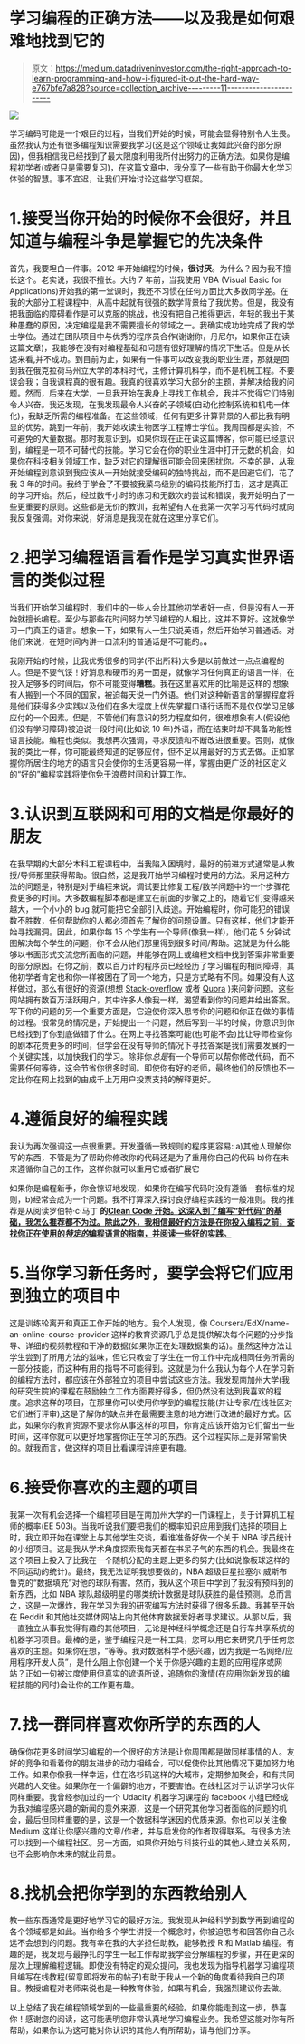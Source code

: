 # 学习编程的正确方法——以及我是如何艰难地找到它的

> 原文：<https://medium.datadriveninvestor.com/the-right-approach-to-learn-programming-and-how-i-figured-it-out-the-hard-way-e767bfe7a828?source=collection_archive---------11----------------------->

![](img/a2068a8255e6fa0575ae09e36cd68fdb.png)

学习编码可能是一个艰巨的过程，当我们开始的时候，可能会显得特别令人生畏。虽然我认为还有很多编程知识需要我学习(这是这个领域让我如此兴奋的部分原因)，但我相信我已经找到了最大限度利用我所付出努力的正确方法。如果你是编程初学者(或者只是需要复习)，在这篇文章中，我分享了一些有助于你最大化学习体验的智慧。事不宜迟，让我们开始讨论这些学习框架。

# 1.接受当你开始的时候你不会很好，并且知道与编程斗争是掌握它的先决条件

首先，我要坦白一件事。2012 年开始编程的时候，**很讨厌**。为什么？因为我不擅长这个。老实说，我很不擅长。大约 7 年前，当我使用 VBA (Visual Basic for Applications)开始我的第一堂课时，我还不习惯在任何方面比大多数同学差。在我的大部分工程课程中，从高中起就有很强的数学背景给了我优势。但是，我没有把我面临的障碍看作是可以克服的挑战，也没有把自己推得更远，年轻的我出于某种愚蠢的原因，决定编程是我不需要擅长的领域之一。我确实成功地完成了我的学士学位。通过在团队项目中与优秀的程序员合作(谢谢你，丹尼尔，如果你正在读这篇文章)，我能够在没有对编程基础和问题有很好理解的情况下生活。但是从长远来看,并不成功。到目前为止，如果有一件事可以改变我的职业生涯，那就是回到我在俄克拉荷马州立大学的本科时代，主修计算机科学，而不是机械工程。不要误会我；自我课程真的很有趣。我真的很喜欢学习大部分的主题，并解决给我的问题。然而，后来在大学，一旦我开始在我身上寻找工作机会，我并不觉得它们特别令人兴奋。我还发现，在我发现最令人兴奋的子领域(自动化控制系统和机电一体化)，我缺乏所需的编程准备。在这些领域，任何有更多计算背景的人都比我有明显的优势。跳到一年前，我开始攻读生物医学工程博士学位。我周围都是实验，不可避免的大量数据。那时我意识到，如果你现在正在读这篇博客，你可能已经意识到，编程是一项不可替代的技能。学习它会在你的职业生涯中打开无数的机会，如果你在科技相关领域工作，缺乏对它的理解很可能会回来困扰你。不幸的是，从我开始编程到意识到我应该从一开始就接受编码的独特挑战，而不是回避它们，花了我 3 年的时间。我终于学会了不要被我菜鸟级别的编码技能所打击，这才是真正的学习开始。然后，经过数千小时的练习和无数次的尝试和错误，我开始明白了一些更重要的原则。这些都是无价的教训，我希望有人在我第一次学习写代码时就向我反复强调。对你来说，好消息是我现在就在这里分享它们。

# 2.把学习编程语言看作是学习真实世界语言的类似过程

当我们开始学习编程时，我们中的一些人会比其他初学者好一点，但是没有人一开始就擅长编程。至少与那些花时间努力学习编程的人相比，这并不算好。这就像学习一门真正的语言。想象一下，如果有人一生只说英语，然后开始学习普通话。对他们来说，在短时间内讲一口流利的普通话是不可能的。**。**

我刚开始的时候，比我优秀很多的同学(不出所料)大多是以前做过一点点编程的人。但是不要气馁！好消息和硬币的另一面是，就像学习任何真正的语言一样，在投入足够多的时间后，你不可能变得**糟糕**。我在这里喜欢用的比喻是这样的:想象有人搬到一个不同的国家，被迫每天说一门外语。他们对这种新语言的掌握程度将是他们获得多少实践以及他们在多大程度上优先掌握口语行话而不是仅仅学习足够应付的一个因素。但是，不管他们有意识的努力程度如何，很难想象有人(假设他们没有学习障碍)被迫说一段时间(比如说 10 年)外语，而在结束时却不具备功能性语言技能。编程也类似。我想再次强调，寻求反馈和不断改进很重要。否则，就像我的类比一样，你可能最终知道的足够应付，但不足以用最好的方式去做。正如掌握你所居住的地方的语言只会使你的生活更容易一样，掌握由更广泛的社区定义的“好的”编程实践将使你免于浪费时间和计算工作。

# 3.认识到互联网和可用的文档是你最好的朋友

在我早期的大部分本科工程课程中，当我陷入困境时，最好的前进方式通常是从教授/导师那里获得帮助。很自然，这是我开始学习编程时使用的方法。采用这种方法的问题是，特别是对于编程来说，调试要比修复工程/数学问题中的一个步骤花费更多的时间。大多数编程脚本都是建立在前面的步骤之上的，随着它们变得越来越大，一个小小的 bug 就可能把它全部引入歧途。开始编程时，你可能犯的错误数不胜数，任何帮助你的人都必须首先了解你的问题设置。只有这样，他们才能开始寻找漏洞。因此，如果你每 15 个学生有一个导师(像我一样)，他们花 5 分钟试图解决每个学生的问题，你不会从他们那里得到很多时间/帮助。这就是为什么能够以书面形式交流您所面临的问题，并能够在网上或编程文档中找到答案非常重要的部分原因。在你之前，数以百万计的程序员已经经历了学习编程的相同障碍，其他初学者肯定也和你一样被困在了同一个地方，只是方式略有不同。如果没有人这样做过，那么有很好的资源(想想 [Stack-overflow](https://stackoverflow.com/) 或者 [Quora](https://www.quora.com/) )来问新问题。这些网站拥有数百万活跃用户，其中许多人像我一样，渴望看到你的问题并给出答案。写下你的问题的另一个重要方面是，它迫使你深入思考你的问题和你正在做的事情的过程。很常见的情况是，开始提出一个问题，然后写到一半的时候，你意识到你已经找到了你到底做错了什么。在网上寻找答案可能(也可能不会)比让导师检查你的剧本花费更多的时间，但学会在没有导师的情况下寻找答案是我们需要发展的一个关键实践，以加快我们的学习。除非你*总是*有一个导师可以帮你修改代码，而不需要任何等待，这会节省你很多时间。即使你有好的老师，最终他们的反馈也不一定比你在网上找到的由成千上万用户投票支持的解释更好。

# 4.遵循良好的编程实践

我认为再次强调这一点很重要。开发遵循一致规则的程序更容易:
a)其他人理解你写的东西，不管是为了帮助你修改你的代码还是为了重用你自己的代码
b)你在未来遵循你自己的工作，这样你就可以重用它或者扩展它

如果你是编程新手，你会惊讶地发现，如果你在编写代码时没有遵循一套标准的规则，b)经常会成为一个问题。我不打算深入探讨良好编程实践的一般准则。我的推荐是从阅读罗伯特·c·马丁 **的[**Clean Code 开始。这深入到了编写“好代码”的基础，我怎么推荐都不为过。除此之外，我相信最好的方法是在你投入编程之前，查找你正在使用的*特定的*编程语言的指南，并阅读一些好的实践。**](https://www.amazon.com/Clean-Code-Handbook-Software-Craftsmanship/dp/0132350882)**

# 5.当你学习新任务时，要学会将它们应用到独立的项目中

这是训练轮离开和真正工作开始的地方。我个人发现，像 Coursera/EdX/name-an-online-course-provider 这样的教育资源几乎总是提供解决每个问题的分步指导、详细的视频教程和干净的数据(如果你正在处理数据集的话)。虽然这种方法让学生尝到了所用方法的滋味，但它只教会了学生在一份工作中完成相同任务所需的一部分技能，而这种有用的指导不可能得到。这就是为什么我认为每个人在学习新的编程方法时，都应该在外部独立的项目中尝试这些方法。我发现南加州大学(我的研究生院)的课程在鼓励独立工作方面要好得多，但仍然没有达到我喜欢的程度。追求这样的项目，在那里你可以使用你学到的编程技能(并让专家/在线社区对它们进行评审),这是了解你的缺点并在最需要注意的地方进行改进的最好方式。因此，如果你的教育资源不要求你从事这样的项目，你肯定应该开始为它们留出一些时间，这样你就可以更好地掌握你正在学习的东西。这个过程实际上是非常愉快的。就我而言，做这样的项目比看课程讲座更有趣。

# 6.接受你喜欢的主题的项目

我第一次有机会选择一个编程项目是在南加州大学的一门课程上，关于计算机工程师的概率(EE 503)。当我听说我们要把我们的概率知识应用到我们选择的项目上时，我立即开始在课堂上与其他学生交谈，看谁准备好做一个关于 NBA 球员统计的小组项目。这是我从学术角度探索我每天都在书呆子气的东西的机会。我最终在这个项目上投入了比我在一个随机分配的主题上更多的努力(比如说像板球这样的不同运动的统计)。最终，我无法证明我想要做的，NBA 超级巨星拉塞尔·威斯布鲁克的“数据填充”对他的球队有害。然而，我从这个项目中学到了我没有预料到的新东西，比如 NBA 球队超级明星的哪类统计数据是球队获胜的最佳预测。总而言之，这是一次爆炸，我在学习为我的研究编写方法时获得了很多乐趣。我甚至开始在 Reddit 和其他社交媒体网站上向其他体育数据爱好者寻求建议。从那以后，我一直独立从事我觉得有趣的其他项目，无论是神经科学概念还是自行车共享系统的机器学习项目。最棒的是，鉴于编程只是一种工具，您可以用它来研究几乎任何您喜欢的主题。如果你在想，“等等。我对数据科学不感兴趣，因为我是一名网络/应用程序开发人员”，是什么阻止你创建一个关于你感兴趣的主题的应用程序或网站？正如一句被过度使用但真实的谚语所说，追随你的激情(在应用你新发现的编程技能的同时)会让你的工作更有趣。

# 7.找一群同样喜欢你所学的东西的人

确保你花更多时间学习编程的一个很好的方法是让你周围都是做同样事情的人。友好的竞争和看着你的朋友进步的动力相结合，可以促使你比其他情况下更加努力地工作。如果你像我一样幸运，住在洛杉矶这样的大城市，定期参加聚会，和有共同兴趣的人交往。如果你在一个偏僻的地方，不要害怕。在线社区对于认识学习伙伴同样重要。我曾经参加过的一个 Udacity 机器学习课程的 facebook 小组已经成为我对编程感兴趣的新闻的意外来源，这是一个研究其他学习者面临的问题的机会，最后但同样重要的是，这是一个数据科学迷因的优质来源。你也可以关注像 Medium 这样让你感兴趣的文章/作者，并与启发你的作者取得联系。有很多方法可以找到一个编程社区。另一方面，如果你开始与科技行业的其他人建立关系网，也不会影响你未来的就业前景。

# 8.找机会把你学到的东西教给别人

教一些东西通常是更好地学习它的最好方法。我发现从神经科学到数学再到编程的各个领域都是如此。当你给多个学生讲授一个概念时，你被迫思考和回答你自己永远不会想到的问题。我有幸在我的大学担任助教，能够教授 R 和 Matlab 编程。有趣的是，我发现与最挣扎的学生一起工作帮助我学会分解编程的步骤，并在更深的层次上理解编程逻辑。即使没有特定的观众提问，我也发现为指导机器学习编程项目编写在线教程(留意即将发布的帖子)有助于我从一个新的角度看待我自己的项目。教授编程对老师来说也是一种教育体验，如果有机会，我强烈建议你去做。

以上总结了我在编程领域学到的一些最重要的经验。如果你能走到这一步，恭喜你！感谢您的阅读，这可能表明您非常认真地学习编程业务。我希望这能对你有所帮助，如果你认为这可能对你认识的其他人有所帮助，请与他们分享。